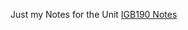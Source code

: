 Just my Notes for the Unit 
[IGB190 Notes](IGB190GamesMechImplementation/IGB190_Game_Mechanics_Implementation.md)
